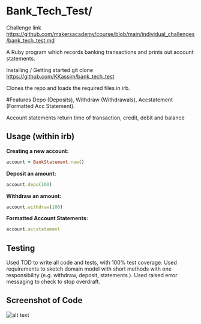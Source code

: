 # Bank_Tech_Test/
Challenge link
https://github.com/makersacademy/course/blob/main/individual_challenges/bank_tech_test.md

A Ruby program which records banking transactions and prints out account statements.

Installing / Getting started
git clone https://github.com/KKassim/bank_tech_test

Clones the repo and loads the required files in irb.

#Features
Depo (Deposits), Withdraw (Withdrawals), Accstatement (Formatted Acc Statement).

Account statements return time of transaction, credit, debit and balance

## Usage (within irb)

**Creating a new account:**
```ruby
account = BankStatement.new()
```

**Deposit an amount:**
```ruby
account.depo(100)
```

**Withdraw an amount:**
```ruby
account.withdraw(100)
```

**Formatted Account Statements:**
```ruby
account.accstatement
```
## Testing

Used TDD to write all code and tests,  with 100% test coverage.
Used requirements to sketch domain model with short methods with one responsibility (e.g. withdraw, deposit, statements ).
Used raised error messaging to check to stop overdraft.

## Screenshot of Code
![alt text](/relative/path/to/img.png?raw=true "banktechtest.png")

